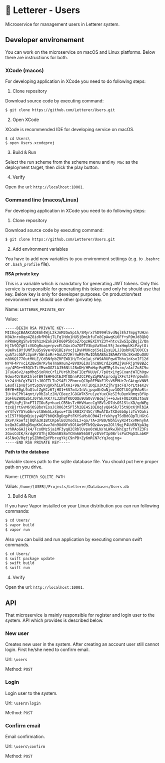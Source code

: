 # :couple: Letterer - Users

Microservice for management users in Letterer system.

## Developer environement

You can work on the microservice on macOS and Linux platforms. Below there are instructions for both.

### XCode (macos)

For developing application in XCode you need to do following steps:

1. Clone repository

Download source code by executing command:

```bash
$ git clone https://github.com/Letterer/Users.git
```

2. Open XCode

XCode is recommended IDE for developing service on macOS.

```
$ cd Users\
$ open Users.xcodeproj
```

3. Build & Run

Select the run scheme from the scheme menu and `My Mac` as the deployment target, then click the play button.

4. Verify

Open the url: `http://localhost:10001`.

### Command line (macos/Linux)

For developing application in XCode you need to do following steps:

1. Clone repository

Download source code by executing command:

```bash
$ git clone https://github.com/Letterer/Users.git
```

2. Add environment variables

You have to add new variables to you environment settings (e.g. to `.bashrc` or `.bash_profile` file). 

**RSA private key**

This is a variable which is mandatory for generating JWT tokens. Only this service is responsible for generating this token and only he should use that key. Below key is only for developer purposes. On production/test environment we should use other (private) key.

Name: `LETTERER_PRIVATE_KEY`

Value:

```
-----BEGIN RSA PRIVATE KEY-----
MIIEogIBAAKCAQEAh4WjL2kJmM2GwSp1h/SMyrx7hD99Hl5vdNqlEhJ7mpg7UHzn
K0A3nroOqo4Z8idkfM0kjTLFqlHdo1HU5jBmibfuTo8CpAwqKi6Ff+sR9mJd8QkQ
nPRmHgRg5hvbt8h1zHZokiKFUG0P5bCoZ/bgzHEXIVYZ3Y+htcvZwSIpZBqjZ/Qm
HjIk9Q7gKlcVUOgBuagerpvxELD4viOu7OETV3bpVa5boL55jJoxHmpUKiPaytOi
x8eRvi8YjUNf3uQ5y9ye+891BEsVxcjLDyHMUKcpj5e1EysLDLJJQsbRUElO0CCs
quATzcGbPz3pmF/5Wn1mRr+GoLD72Hr4wR9/MwIDAQABAoIBAHAY4Sc5KeADuQAU
n80KQl770utMHLE/CdBNfpbZRPZWD1H/TrOe1aLsYW9ARUPgw6Tbhu1oXsoIF12d
NY4F4PrvciX28wdArKvheTma9munZ+8VQXGiUslnc8NCrdZx8MZj9xFRjpY88BZc
rp/4PG++55QChTiYMvmOGZtAJ56NltJ8mDH/HPmHqrRqHTRy1Vvrm/zAxfZo8C9u
IFuGa6v2/apMhq5joRNcCrlLPUr6hJbaFIBzfKUUyF/7p8tx1YgSCxanjWTEh0gw
9dwx4Qr8aKIhleTB9fEHF0dtEJMfQDnnPZCCPKyZqPBAsprodglXFsTJFVrp6whh
V+24iHkCgYEA11sJ0OZTLTu2SAFL2PhmruQC8p0FPNkFJSsV6PMU+7cGAtgpVNN5
LeudTIpvBjSXtSpz6VugRxhiLWlXH1+9a//KT1DqIsJKtZjh/gscFQ7orLtseX2v
0EYB+80gL9aQtufZgKCz6TjHO1+SS7m4zInVijpqoGhQuNjuv1QQTtUCgYEAoRlr
IU+UvEPhl4gnt/yRbZalz2N/CBeezJG8GW7K5ru1yeYuxCKeSIfuDynkRmgsBfXp
2GFkG2WQQZ6CJ0YGk/KK77L32h8fKUOQQu9UaOvV7BoEjj++6JwsFOQ3X88JtGu8
KgPV/qPj1hxFT1ZIOu5y+haeLCB5bsTzHHVHaecCgYBV1zD7dsOS1SlcXD/qdWEg
tzxBjrtGvM6jOSBboYEssJCR063t5Pl5h2BE4S1OEOqjyQ845k/l5t9DcKjMlbIA
eY4fvYYGYuG6rvzt8Wm5Lx8psu+TIblR0IX745C/4MwATDxTXDs6bGplzTuYOahi
x1I57f0QgWQjujy4QP7bHQKBgDqpPtFKYSaMsUC0W4Irfekhyg7SdBdGQpTLHGtG
ZKvP/koefzj8Qha3KIBtCKp6lE03VodsLz+qo/TA+zPB0/NbhivyRz4txvMHnyhA
bcQm3Ca08qO5opKhC4wv7dn9UdNYx5OlAe9PTk9QzAwvpu2Oll9qjP4UdSNYpA3g
xrhRAoGAJjk4/TcoOMzSjaiMF3yq82CRblUvpo0cWLN/nLWkwJkhCgzf/fm7Z3Fs
2GosCdIK/krdgKYUThj02OmSB58oYCNn6W56G07yzDVeTIp0BrlsPuCMqGILabKP
4SlNoO/RqfjpSZRMnEpYPbrxgYkjC9nPB+Zy6mRCN7cYqJoqjng=
-----END RSA PRIVATE KEY-----
```

**Path to the database**

Variable stores path to the sqlite database file. You should put here proper path on you drive.

Name: `LETTERER_SQLITE_PATH`

Value: `/home/[USER]/Projects/Letterer/Databases/Users.db`

3. Build & Run

If you have Vapor installed on your Linux distribution you can run following commands:

```bash
$ cd Users/
$ vapor build
$ vapor run
```

Also you can build and run application by executing common swift commands.

```bash
$ cd Users/
$ swift package update
$ swift build
$ swift run
```

4. Verify

Open the url: `http://localhost:10001`.

## API

That microservice is mainly responsible for register and login user to the system. API which provides is described below.

### New user

Creates new user in the system. After creating an account user still cannot login. First he/she need to confirm email.

Url: `\users`

Method: `POST`


### Login

Login user to the system.

Url: `\users\login`

Method: `POST`

### Confirm email

Email confirmation.

Url: `\users\confirm`

Method: `POST`

